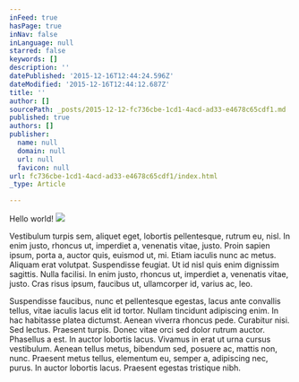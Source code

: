```yaml
---
inFeed: true
hasPage: true
inNav: false
inLanguage: null
starred: false
keywords: []
description: ''
datePublished: '2015-12-16T12:44:24.596Z'
dateModified: '2015-12-16T12:44:12.687Z'
title: ''
author: []
sourcePath: _posts/2015-12-12-fc736cbe-1cd1-4acd-ad33-e4678c65cdf1.md
published: true
authors: []
publisher:
  name: null
  domain: null
  url: null
  favicon: null
url: fc736cbe-1cd1-4acd-ad33-e4678c65cdf1/index.html
_type: Article

---
```

Hello world!
![](https://s3-us-west-2.amazonaws.com/the-grid-img/p/0f1489bfed7230bcc9485adf2b90c06ca8a7babe.jpg)

Vestibulum turpis sem, aliquet eget, lobortis pellentesque, rutrum eu, nisl. In enim justo, rhoncus ut, imperdiet a, venenatis vitae, justo. Proin sapien ipsum, porta a, auctor quis, euismod ut, mi. Etiam iaculis nunc ac metus. Aliquam erat volutpat.
Suspendisse feugiat. Ut id nisl quis enim dignissim sagittis. Nulla facilisi. In enim justo, rhoncus ut, imperdiet a, venenatis vitae, justo. Cras risus ipsum, faucibus ut, ullamcorper id, varius ac, leo. 

Suspendisse faucibus, nunc et pellentesque egestas, lacus ante convallis tellus, vitae iaculis lacus elit id tortor. Nullam tincidunt adipiscing enim. In hac habitasse platea dictumst. Aenean viverra rhoncus pede. Curabitur nisi.
Sed lectus. Praesent turpis. Donec vitae orci sed dolor rutrum auctor. Phasellus a est. In auctor lobortis lacus.
Vivamus in erat ut urna cursus vestibulum. Aenean tellus metus, bibendum sed, posuere ac, mattis non, nunc. Praesent metus tellus, elementum eu, semper a, adipiscing nec, purus. In auctor lobortis lacus. Praesent egestas tristique nibh.